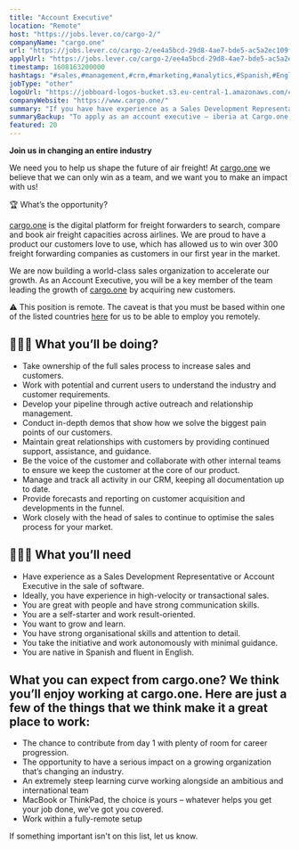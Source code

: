 ```yaml
---
title: "Account Executive"
location: "Remote"
host: "https://jobs.lever.co/cargo-2/"
companyName: "cargo.one"
url: "https://jobs.lever.co/cargo-2/ee4a5bcd-29d8-4ae7-bde5-ac5a2ec109f2"
applyUrl: "https://jobs.lever.co/cargo-2/ee4a5bcd-29d8-4ae7-bde5-ac5a2ec109f2/apply"
timestamp: 1608163200000
hashtags: "#sales,#management,#crm,#marketing,#analytics,#Spanish,#English"
jobType: "other"
logoUrl: "https://jobboard-logos-bucket.s3.eu-central-1.amazonaws.com/cargo-one"
companyWebsite: "https://www.cargo.one/"
summary: "If you have have experience as a Sales Development Representative or Account Executive in the sale of software, Cargo.one has a job opening for an account executive."
summaryBackup: "To apply as an account executive – iberia at Cargo.one, you preferably need to have some knowledge of: #sales, #windows, #management."
featured: 20
---
```


**Join us in changing an entire industry**

We need you to help us shape the future of air freight! At [cargo.one](http://cargo.one/) we believe that we can only win as a team, and we want you to make an impact with us!

🏆 What’s the opportunity?

[cargo.one](http://cargo.one/) is the digital platform for freight forwarders to search, compare and book air freight capacities across airlines. We are proud to have a product our customers love to use, which has allowed us to win over 300 freight forwarding companies as customers in our first year in the market.

We are now building a world-class sales organization to accelerate our growth. As an Account Executive, you will be a key member of the team leading the growth of [cargo.one](http://cargo.one/) by acquiring new customers.

⚠️ This position is remote. The caveat is that you must be based within one of the listed countries [here](https://drive.google.com/file/d/1sG5ppO5OKJseIOjzHIm0jUbdpvTBmeQ8/view?usp=sharing) for us to be able to employ you remotely.

## 🕵🏼‍♀️ What you’ll be doing?

*   Take ownership of the full sales process to increase sales and customers.
*   Work with potential and current users to understand the industry and customer requirements.
*   Develop your pipeline through active outreach and relationship management.
*   Conduct in-depth demos that show how we solve the biggest pain points of our customers.
*   Maintain great relationships with customers by providing continued support, assistance, and guidance.
*   Be the voice of the customer and collaborate with other internal teams to ensure we keep the customer at the core of our product.
*   Manage and track all activity in our CRM, keeping all documentation up to date.
*   Provide forecasts and reporting on customer acquisition and developments in the funnel.
*   Work closely with the head of sales to continue to optimise the sales process for your market.

## 🙋🏽‍♀️ What you’ll need

*   Have experience as a Sales Development Representative or Account Executive in the sale of software.
*   Ideally, you have experience in high-velocity or transactional sales.
*   You are great with people and have strong communication skills.
*   You are a self-starter and work result-oriented.
*   You want to grow and learn.
*   You have strong organisational skills and attention to detail.
*   You take the initiative and work autonomously with minimal guidance.
*   You are native in Spanish and fluent in English.

## What you can expect from cargo.one? We think you’ll enjoy working at cargo.one. Here are just a few of the things that we think make it a great place to work:

*   The chance to contribute from day 1 with plenty of room for career progression.
*   The opportunity to have a serious impact on a growing organization that’s changing an industry.
*   An extremely steep learning curve working alongside an ambitious and international team
*   MacBook or ThinkPad, the choice is yours – whatever helps you get your job done, we’ve got you covered.
*   Work within a fully-remote setup

If something important isn't on this list, let us know.
